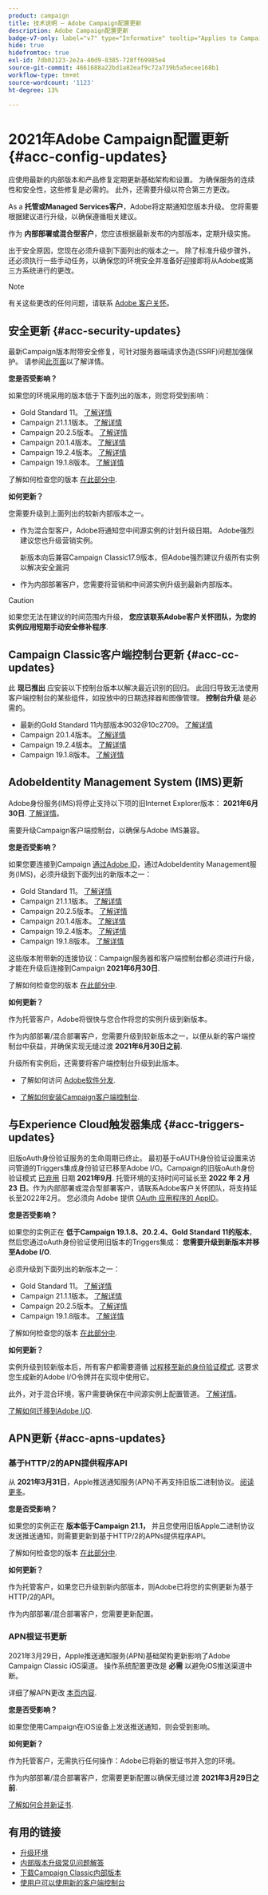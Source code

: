 ```yaml
---
product: campaign
title: 技术说明 — Adobe Campaign配置更新
description: Adobe Campaign配置更新
badge-v7-only: label="v7" type="Informative" tooltip="Applies to Campaign Classic v7 only"
hide: true
hidefromtoc: true
exl-id: 7db02123-2e2a-40d9-8385-728ff69985e4
source-git-commit: 4661688a22bd1a82eaf9c72a739b5a5ecee168b1
workflow-type: tm+mt
source-wordcount: '1123'
ht-degree: 13%

---
```


# 2021年Adobe Campaign配置更新 {#acc-config-updates}



应使用最新的内部版本和产品修复定期更新基础架构和设置。 为确保服务的连续性和安全性，这些修复是必需的。 此外，还需要升级以符合第三方更改。

As a **托管或Managed Services客户**，Adobe将定期通知您版本升级。 您将需要根据建议进行升级，以确保遵循相关建议。

作为 **内部部署或混合型客户**，您应该根据最新发布的内部版本，定期升级实施。

出于安全原因，您现在必须升级到下面列出的版本之一。 除了标准升级步骤外，还必须执行一些手动任务，以确保您的环境安全并准备好迎接即将从Adobe或第三方系统进行的更改。

>[!NOTE]
>
>有关这些更改的任何问题，请联系 [Adobe 客户关怀](https://helpx.adobe.com/cn/enterprise/admin-guide.html/enterprise/using/support-for-experience-cloud.ug.html)。

## 安全更新 {#acc-security-updates}

最新Campaign版本附带安全修复，可针对服务器端请求伪造(SSRF)问题加强保护。 请参阅[此页面](https://helpx.adobe.com/cn/security/products/campaign/apsb21-04.html)以了解详情。

**您是否受影响？**

如果您的环境采用的版本低于下面列出的版本，则您将受到影响：

* Gold Standard 11。 [了解详情](../../rn/using/gold-standard.md)
* Campaign 21.1.1版本。 [了解详情](../../rn/using/latest-release.md)
* Campaign 20.2.5版本。 [了解详情](../../rn/using/release--2020.md#release-20-2-5-build-9188)
* Campaign 20.1.4版本。 [了解详情](../../rn/using/release--2020.md#release-20-1-4-build-9126)
* Campaign 19.2.4版本。 [了解详情](../../rn/using/release--2019.md#release-19-2-4-build-9082)
* Campaign 19.1.8版本。 [了解详情](../../rn/using/release--2019.md#release-19-1-8-build-9039)

了解如何检查您的版本 [在此部分中](../../platform/using/launching-adobe-campaign.md#getting-your-campaign-version).

**如何更新？**

您需要升级到上面列出的较新内部版本之一。

* 作为混合型客户，Adobe将通知您中间源实例的计划升级日期。 Adobe强烈建议您也升级营销实例。

   新版本向后兼容Campaign Classic17.9版本，但Adobe强烈建议升级所有实例以解决安全漏洞

* 作为内部部署客户，您需要将营销和中间源实例升级到最新内部版本。

>[!CAUTION]
>
>如果您无法在建议的时间范围内升级， **您应该联系Adobe客户关怀团队，为您的实例应用短期手动安全修补程序**.

## Campaign Classic客户端控制台更新  {#acc-cc-updates}

此 **现已推出** 应安装以下控制台版本以解决最近识别的回归。 此回归导致无法使用客户端控制台的某些组件，如投放中的日期选择器和图像管理。 **控制台升级** 是必需的。

* 最新的Gold Standard 11内部版本9032@10c2709。 [了解详情](../../rn/using/gold-standard.md)
* Campaign 20.1.4版本。 [了解详情](../../rn/using/release--2020.md#release-20-1-4-build-9126)
* Campaign 19.2.4版本。 [了解详情](../../rn/using/release--2019.md#release-19-2-4-build-9082)
* Campaign 19.1.8版本。 [了解详情](../../rn/using/release--2019.md#release-19-1-8-build-9039)

## AdobeIdentity Management System (IMS)更新

Adobe身份服务(IMS)将停止支持以下项的旧Internet Explorer版本： **2021年6月30日**. [了解详情](https://helpx.adobe.com/x-productkb/global/update-operating-system-and-browser.html)。

需要升级Campaign客户端控制台，以确保与Adobe IMS兼容。

**您是否受影响？**

如果您要连接到Campaign [通过Adobe ID](../../integrations/using/about-adobe-id.md)，通过AdobeIdentity Management服务(IMS)，必须升级到下面列出的新版本之一：

* Gold Standard 11。 [了解详情](../../rn/using/gold-standard.md)
* Campaign 21.1.1版本。 [了解详情](../../rn/using/latest-release.md)
* Campaign 20.2.5版本。 [了解详情](../../rn/using/release--2020.md#release-20-2-5-build-9188)
* Campaign 20.1.4版本。 [了解详情](../../rn/using/release--2020.md#release-20-1-4-build-9126)
* Campaign 19.2.4版本。 [了解详情](../../rn/using/release--2019.md#release-19-2-4-build-9082)
* Campaign 19.1.8版本。 [了解详情](../../rn/using/release--2019.md#release-19-1-8-build-9039)

这些版本附带新的连接协议：Campaign服务器和客户端控制台都必须进行升级，才能在升级后连接到Campaign **2021年6月30日**.

了解如何检查您的版本 [在此部分中](../../platform/using/launching-adobe-campaign.md#getting-your-campaign-version).

**如何更新？**

作为托管客户，Adobe将很快与您合作将您的实例升级到新版本。

作为内部部署/混合部署客户，您需要升级到较新版本之一，以便从新的客户端控制台中获益，并确保实现无缝过渡 **2021年6月30日之前**.

升级所有实例后，还需要将客户端控制台升级到此版本。

* 了解如何访问 [Adobe软件分发](https://experienceleague.adobe.com/docs/experience-cloud/software-distribution/home.html?lang=zh-Hans).

* [了解如何安装Campaign客户端控制台](../../installation/using/installing-the-client-console.md).

## 与Experience Cloud触发器集成 {#acc-triggers-updates}

旧版oAuth身份验证服务的生命周期已终止。 最初基于oAUTH身份验证设置来访问管道的Triggers集成身份验证已移至Adobe I/O。Campaign的旧版oAuth身份验证模式 [已弃用](https://experienceleaguecommunities.adobe.com/t5/adobe-analytics-discussions/adobe-analytics-legacy-api-end-of-life-notice/td-p/385411) 日期 **2021年9月**. 托管环境的支持时间可延长至 **2022 年 2 月 23 日**。作为内部部署或混合型部署客户，请联系Adobe客户关怀团队，将支持延长至2022年2月。 您必须向 Adobe 提供 [OAuth 应用程序的 AppID](../../integrations/using/configuring-pipeline.md#step-optional)。

**您是否受影响？**

如果您的实例正在 **低于Campaign 19.1.8、20.2.4、Gold Standard 11的版本**，然后您通过oAuth身份验证使用旧版本的Triggers集成： **您需要升级到新版本并移至Adobe I/O**.

必须升级到下面列出的新版本之一：

* Gold Standard 11。 [了解详情](../../rn/using/gold-standard.md)
* Campaign 21.1.1版本。 [了解详情](../../rn/using/latest-release.md)
* Campaign 20.2.5版本。 [了解详情](../../rn/using/release--2020.md#release-20-2-5-build-9188)
* Campaign 19.1.8版本。 [了解详情](../../rn/using/release--2019.md#release-19-1-8-build-9039)

了解如何检查您的版本 [在此部分中](../../platform/using/launching-adobe-campaign.md#getting-your-campaign-version).

**如何更新？**

实例升级到较新版本后，所有客户都需要遵循 [过程移至新的身份验证模式](../../integrations/using/configuring-adobe-io.md). 这要求您生成新的Adobe I/O令牌并在实现中使用它。  

此外，对于混合环境，客户需要确保在中间源实例上配置管道。 [了解详情](../../integrations/using/configuring-pipeline.md)。

[了解如何迁移到Adobe I/O](../../integrations/using/configuring-adobe-io.md).

## APN更新 {#acc-apns-updates}

### 基于HTTP/2的APN提供程序API

从 **2021年3月31日**，Apple推送通知服务(APN)不再支持旧版二进制协议。 [阅读更多](https://developer.apple.com/news/?id=c88acm2b)。

**您是否受影响？**

如果您的实例正在 **版本低于Campaign 21.1，** 并且您使用旧版Apple二进制协议发送推送通知，则需要更新到基于HTTP/2的APNs提供程序API。

了解如何检查您的版本 [在此部分中](../../platform/using/launching-adobe-campaign.md#getting-your-campaign-version).

**如何更新？**

作为托管客户，如果您已升级到新内部版本，则Adobe已将您的实例更新为基于HTTP/2的API。

作为内部部署/混合部署客户，您需要更新配置。

### APN根证书更新

2021年3月29日，Apple推送通知服务(APN)基础架构更新影响了Adobe Campaign Classic iOS渠道。 操作系统配置更改是 **必需** 以避免iOS推送渠道中断。

详细了解APN更改 [本页内容](https://developer.apple.com/news/?id=7gx0a2lp).

**您是否受影响？**

如果您使用Campaign在iOS设备上发送推送通知，则会受到影响。

**如何更新？**

作为托管客户，无需执行任何操作：Adobe已将新的根证书并入您的环境。

作为内部部署/混合部署客户，您需要更新配置以确保无缝过渡 **2021年3月29日之前**.

[了解如何合并新证书](ios-certificate-update.md).

## 有用的链接

* [升级环境](../../production/using/build-upgrade.md)
* [内部版本升级常见问题解答](../../platform/using/faq-build-upgrade.md)
* [下载Campaign Classic内部版本](https://experience.adobe.com/#/downloads/content/software-distribution/cn/campaign.html)
* [使用户可以使用新的客户端控制台](../../installation/using/client-console-availability-for-windows.md)
